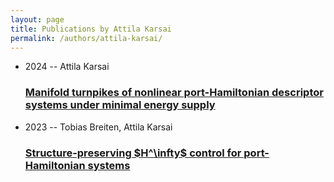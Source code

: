 ```yaml
---
layout: page
title: Publications by Attila Karsai
permalink: /authors/attila-karsai/
---
```


<ul class="post-list">
<li><span class='post-meta'>2024 -- Attila Karsai</span><h3><a class='post-link' href='../../manifold-turnpikes-of-nonlinear-port-hamiltonian-descriptor-systems-under-minimal-energy-supply'>Manifold turnpikes of nonlinear port-Hamiltonian descriptor systems under minimal energy supply</a></h3></li>
<li><span class='post-meta'>2023 -- Tobias Breiten, Attila Karsai</span><h3><a class='post-link' href='../../structure-preserving-h-infty-control-for-port-hamiltonian-systems'>Structure-preserving $H^\infty$ control for port-Hamiltonian systems</a></h3></li>

</ul>
